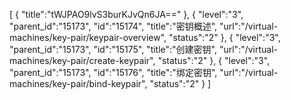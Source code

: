 [
	{
		"title":"tWJPAO9lvS3burKJvQn6JA=="
	},
	{
		"level":"3",
		"parent_id":"15173",
		"id":"15174",
		"title":"密钥概述",
		"url":"/virtual-machines/key-pair/keypair-overview",
		"status":"2"
	},
	{
		"level":"3",
		"parent_id":"15173",
		"id":"15175",
		"title":"创建密钥",
		"url":"/virtual-machines/key-pair/create-keypair",
		"status":"2"
	},
	{
		"level":"3",
		"parent_id":"15173",
		"id":"15176",
		"title":"绑定密钥",
		"url":"/virtual-machines/key-pair/bind-keypair",
		"status":"2"
	}
]